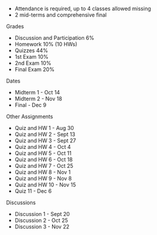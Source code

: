 - Attendance is required, up to 4 classes allowed missing
- 2 mid-terms and comprehensive final

Grades
- Discussion and Participation 6%
- Homework 10% (10 HWs)
- Quizzes 44%
- 1st Exam 10%
- 2nd Exam 10%
- Final Exam 20%

Dates
- Midterm 1 - Oct 14
- Midterm 2 - Nov 18
- Final - Dec 9

Other Assignments
- Quiz and HW 1 - Aug 30
- Quiz and HW 2 - Sept 13
- Quiz and HW 3 - Sept 27
- Quiz and HW 4 - Oct 4
- Quiz and HW 5 - Oct 11
- Quiz and HW 6 - Oct 18
- Quiz and HW 7 - Oct 25
- Quiz and HW 8 - Nov 1
- Quiz and HW 9 - Nov 8
- Quiz and HW 10 - Nov 15
- Quiz 11 - Dec 6

Discussions
- Discussion 1 - Sept 20
- Discussion 2 - Oct 25
- Discussion 3 - Nov 22